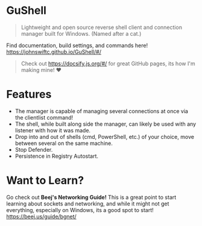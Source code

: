 # GuShell
> Lightweight and open source reverse shell client and connection manager built for Windows. (Named after a cat.)

Find documentation, build settings, and commands here! https://johnswiftc.github.io/GuShell/#/

> Check out https://docsify.js.org/#/ for great GitHub pages, its how I'm making mine! ❤️
# Features
- The manager is capable of managing several connections at once via the clientlist command!
- The shell, while built along side the manager, can likely be used with any listener with how it was made.
- Drop into and out of shells (cmd, PowerShell, etc.) of your choice, move between several on the same machine.
- Stop Defender.
- Persistence in Registry Autostart.
# Want to Learn?
Go check out **Beej's Networking Guide!** This is a great point to start learning about sockets and networking,
and while it might not get everything, especially on Windows, its a good spot to start!
https://beej.us/guide/bgnet/

